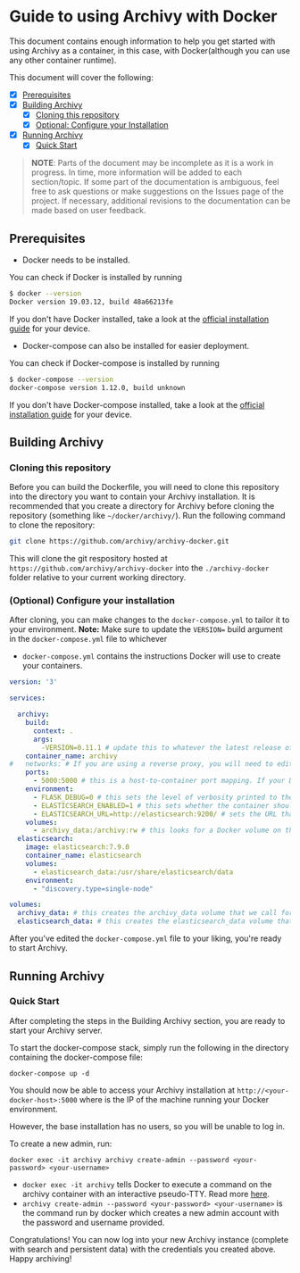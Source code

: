 # Guide to using Archivy with Docker

This document contains enough information to help you get started with using Archivy as
a container, in this case, with Docker(although you can use any other container runtime).

This document will cover the following:

- [x] [Prerequisites](#prerequisites)
- [x] [Building Archivy](#building-archivy)
  - [x] [Cloning this repository](#cloning-this-respository)
  - [x] [Optional: Configure your Installation](#optional-configure-your-installation)
- [x] [Running Archivy](#running-archivy)
  - [x] [Quick Start](#quick-start)

> **NOTE**:
> Parts of the document may be incomplete as it is a work in progress. In time, more information will be added to each section/topic. If some part of the documentation is ambiguous, feel free to ask questions or make suggestions on the Issues page of the project. If necessary, additional revisions to the documentation can be made based on user feedback.



## Prerequisites

* Docker needs to be installed.

You can check if Docker is installed by running

```sh
$ docker --version
Docker version 19.03.12, build 48a66213fe
```

If you don't have Docker installed, take a look at the [official installation guide](https://docs.docker.com/get-docker/) for your device.

* Docker-compose can also be installed for easier deployment.

You can check if Docker-compose is installed by running

```sh
$ docker-compose --version
docker-compose version 1.12.0, build unknown
```

If you don't have Docker-compose installed, take a look at the [official installation guide](https://docs.docker.com/compose/install/) for your device.


## Building Archivy

### Cloning this repository

Before you can build the Dockerfile, you will need to clone this repository into the directory you want to contain your Archivy installation. It is recommended that you create a directory for Archivy before cloning the repository (something like `~/docker/archivy/`). Run the following command to clone the repository:

```sh
git clone https://github.com/archivy/archivy-docker.git
```

This will clone the git respository hosted at `https://github.com/archivy/archivy-docker` into the `./archivy-docker` folder relative to your current working directory. 

### (Optional) Configure your installation

After cloning, you can make changes to the `docker-compose.yml` to tailor it to your environment. **Note:** Make sure to update the `VERSION=` build argument in the `docker-compose.yml` file to whichever 

* `docker-compose.yml` contains the instructions Docker will use to create your containers. 

```yml
version: '3'

services:

  archivy:
    build:
      context: .
      args: 
        -VERSION=0.11.1 # update this to whatever the latest release of Archivy is
    container_name: archivy
#   networks: # If you are using a reverse proxy, you will need to edit this file to add Archivy to your reverse proxy network. You can also remove the host-to-container port mapping, as that should be handled by the reverse proxy
    ports:
      - 5000:5000 # this is a host-to-container port mapping. If your Docker environment already uses the host's port `:5000`, then you can remap this to any `<port>:5000` you need
    environment:
      - FLASK_DEBUG=0 # this sets the level of verbosity printed to the Archivy container's logs
      - ELASTICSEARCH_ENABLED=1 # this sets whether the container should check if an Elasticsearch container is running before it attempts to start the Archivy server. Note: This *does not* check whether the elasticsearch server is working properly, only if an Elasticsearch container is working. Further, this setting is overridden by the contents of `config.yml`
      - ELASTICSEARCH_URL=http://elasticsearch:9200/ # sets the URL that the `entrypoint.sh` script should use to check for a running Elasticsearch container
    volumes:
      - archivy_data:/archivy:rw # this looks for a Docker volume on the host called `archivy_data` and mounts it into the container's `/archivy` directory. You can change the name of the Docker volume on the host, but not the mount path
  elasticsearch:
    image: elasticsearch:7.9.0
    container_name: elasticsearch
    volumes:
      - elasticsearch_data:/usr/share/elasticsearch/data
    environment:
      - "discovery.type=single-node"

volumes:
  archivy_data: # this creates the archivy_data volume that we call for under services/archivy/volumes:
  elasticsearch_data: # this creates the elasticsearch_data volume that we call for under services/archivy/volume:
```

After you've edited the `docker-compose.yml` file to your liking, you're ready to start Archivy.

## Running Archivy

### Quick Start

After completing the steps in the Building Archivy section, you are ready to start your Archivy server.

To start the docker-compose stack, simply run the following in the directory containing the docker-compose file:

`docker-compose up -d`

You should now be able to access your Archivy installation at `http://<your-docker-host>:5000` where <your-docker-host> is the IP of the machine running your Docker environment. 

However, the base installation has no users, so you will be unable to log in. 

To create a new admin, run:

`docker exec -it archivy archivy create-admin --password <your-password> <your-username>`

  * `docker exec -it archivy` tells Docker to execute a command on the archivy container with an interactive pseudo-TTY. Read more [here](https://docs.docker.com/engine/reference/commandline/exec/).
  * `archivy create-admin --password <your-password> <your-username>` is the command run by docker which creates a new admin account with the password and username provided.

Congratulations! You can now log into your new Archivy instance (complete with search and persistent data) with the credentials you created above. Happy archiving!
